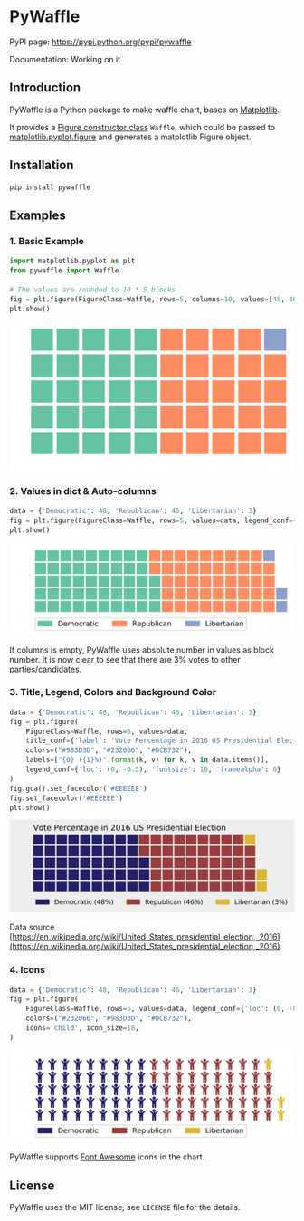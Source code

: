 # PyWaffle

PyPI page: https://pypi.python.org/pypi/pywaffle

Documentation: Working on it

## Introduction

PyWaffle is a Python package to make waffle chart, bases on [Matplotlib](https://matplotlib.org/).

It provides a [Figure constructor class](https://matplotlib.org/devdocs/gallery/subplots_axes_and_figures/custom_figure_class.html) `Waffle`, which could be passed to [matplotlib.pyplot.figure](https://matplotlib.org/devdocs/api/_as_gen/matplotlib.pyplot.figure.html) and generates a matplotlib Figure object.

## Installation

```python
pip install pywaffle
```

## Examples

### 1. Basic Example

```python
import matplotlib.pyplot as plt
from pywaffle import Waffle

# The values are rounded to 10 * 5 blocks
fig = plt.figure(FigureClass=Waffle, rows=5, columns=10, values=[48, 46, 3])
plt.show()
```

![basic](README_images/basic.svg)

### 2. Values in dict & Auto-columns

```python
data = {'Democratic': 48, 'Republican': 46, 'Libertarian': 3}
fig = plt.figure(FigureClass=Waffle, rows=5, values=data, legend_conf={'loc': (0, -0.3)})
plt.show()
```

![Use values in dictionary; use absolute value as block number, without defining columns](README_images/absolute_block_numbers.svg)

If columns is empty, PyWaffle uses absolute number in values as block number. It is now clear to see that there are 3% votes to other parties/candidates.

### 3. Title, Legend, Colors and Background Color

```python
data = {'Democratic': 48, 'Republican': 46, 'Libertarian': 3}
fig = plt.figure(
    FigureClass=Waffle, rows=5, values=data,
    title_conf={'label': 'Vote Percentage in 2016 US Presidential Election', 'loc': 'left'},
    colors=("#983D3D", "#232066", "#DCB732"),
    labels=["{0} ({1}%)".format(k, v) for k, v in data.items()],
    legend_conf={'loc': (0, -0.3), 'fontsize': 10, 'framealpha': 0}
)
fig.gca().set_facecolor('#EEEEEE')
fig.set_facecolor('#EEEEEE')
plt.show()
```

![Add title, legend and background color; customize the block color](README_images/title_and_legend.svg)

Data source [https://en.wikipedia.org/wiki/United_States_presidential_election,_2016](https://en.wikipedia.org/wiki/United_States_presidential_election,_2016).

### 4. Icons

```python
data = {'Democratic': 48, 'Republican': 46, 'Libertarian': 3}
fig = plt.figure(
    FigureClass=Waffle, rows=5, values=data, legend_conf={'loc': (0, -0.3)},
    colors=("#232066", "#983D3D", "#DCB732"),
    icons='child', icon_size=18,
)
```
    
![Use Font Awesome icons](README_images/fontawesome.svg)

PyWaffle supports [Font Awesome](http://fontawesome.io/) icons in the chart.

## License

PyWaffle uses the MIT license, see `LICENSE` file for the details.
